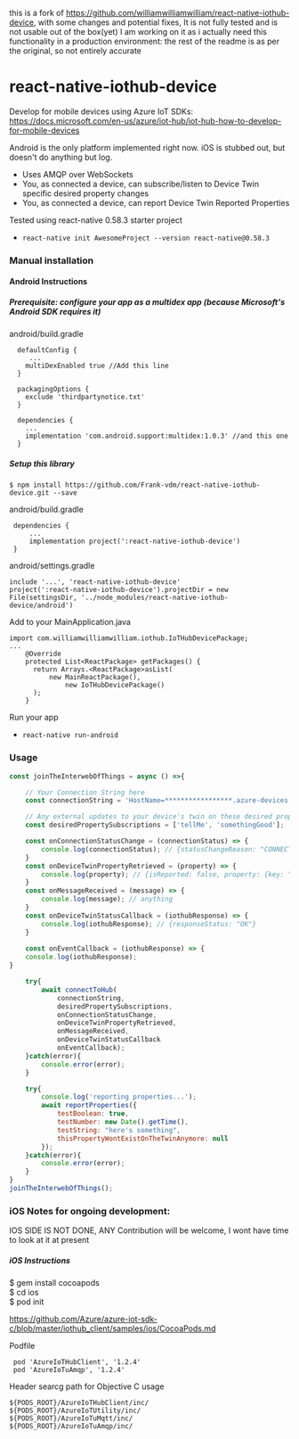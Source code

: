 
this is a fork of https://github.com/williamwilliamwilliam/react-native-iothub-device, with some changes and potential fixes, It is not fully tested and is not usable out of the box(yet) I am working on it as i actually need this functionality in a production environment: the rest of the readme is as per the original, so not entirely accurate

# react-native-iothub-device

Develop for mobile devices using Azure IoT SDKs:
https://docs.microsoft.com/en-us/azure/iot-hub/iot-hub-how-to-develop-for-mobile-devices

Android is the only platform implemented right now. iOS is stubbed out, but doesn't do anything but log.
 - Uses AMQP over WebSockets
 - You, as connected a device, can subscribe/listen to Device Twin specific desired property changes
 - You, as connected a device, can report Device Twin Reported Properties
 
 Tested using react-native 0.58.3 starter project
 - `react-native init AwesomeProject --version react-native@0.58.3`

### Manual installation


#### Android Instructions

##### Prerequisite: configure your app as a multidex app (because Microsoft's Android SDK requires it)
android/build.gradle  
```
  defaultConfig {
     ...
    multiDexEnabled true //Add this line
  }
  
  packagingOptions {
    exclude 'thirdpartynotice.txt'
  }
  
  dependencies {
    ...
    implementation 'com.android.support:multidex:1.0.3' //and this one
  }
```   


##### Setup this library

`$ npm install https://github.com/Frank-vdm/react-native-iothub-device.git --save`

android/build.gradle  
```
 dependencies {
     ...
     implementation project(':react-native-iothub-device')
 }
 ```

android/settings.gradle 
```
include '...', 'react-native-iothub-device'
project(':react-native-iothub-device').projectDir = new File(settingsDir, '../node_modules/react-native-iothub-device/android')
 ``` 

Add to your MainApplication.java  
```
import com.williamwilliamwilliam.iothub.IoTHubDevicePackage;
...
    @Override
    protected List<ReactPackage> getPackages() {
      return Arrays.<ReactPackage>asList(
          new MainReactPackage(),
              new IoTHubDevicePackage()
      );
    }
```

Run your app  
 - `react-native run-android`

### Usage

```javascript
const joinTheInterwebOfThings = async () =>{

    // Your Connection String here
    const connectionString = 'HostName=*****************.azure-devices.net;DeviceId=********;SharedAccessKey=************';

    // Any external updates to your device's twin on these desired properties will yield a onDeviceTwinPropertyRetrieved callback
    const desiredPropertySubscriptions = ['tellMe', 'somethingGood'];

    const onConnectionStatusChange = (connectionStatus) => {
        console.log(connectionStatus); // {statusChangeReason: "CONNECTION_OK", status: "CONNECTED"}
    }
    const onDeviceTwinPropertyRetrieved = (property) => {
        console.log(property); // {isReported: false, property: {key: "tellMe", value: "who's a good device?"}, version: 4}
    }
    const onMessageReceived = (message) => {
        console.log(message); // anything
    }
    const onDeviceTwinStatusCallback = (iothubResponse) => {
        console.log(iothubResponse); // {responseStatus: "OK"}
    }
    
    const onEventCallback = (iothubResponse) => {
    console.log(iothubResponse);
}

    try{
        await connectToHub(
            connectionString,
            desiredPropertySubscriptions,
            onConnectionStatusChange,
            onDeviceTwinPropertyRetrieved,
            onMessageReceived,
            onDeviceTwinStatusCallback
            onEventCallback);
    }catch(error){
        console.error(error);
    }

    try{
        console.log('reporting properties...');
        await reportProperties({
            testBoolean: true,
            testNumber: new Date().getTime(),
            testString: "here's something",
            thisPropertyWontExistOnTheTwinAnymore: null
        });
    }catch(error){
        console.error(error);
    }
}
joinTheInterwebOfThings();
```




### iOS Notes for ongoing development:

IOS SIDE IS NOT DONE, ANY Contribution will be welcome, I wont have time to look at it at present

##### iOS Instructions
$ gem install cocoapods  
$ cd ios  
$ pod init



https://github.com/Azure/azure-iot-sdk-c/blob/master/iothub_client/samples/ios/CocoaPods.md  

Podfile
```
 pod 'AzureIoTHubClient', '1.2.4'  
 pod 'AzureIoTuAmqp', '1.2.4'
```

Header searcg path for Objective C usage  
```
${PODS_ROOT}/AzureIoTHubClient/inc/
${PODS_ROOT}/AzureIoTUtility/inc/
${PODS_ROOT}/AzureIoTuMqtt/inc/
${PODS_ROOT}/AzureIoTuAmqp/inc/
```
 
